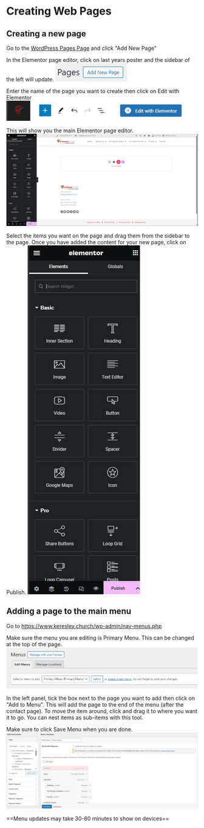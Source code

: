 # Creating Web Pages
## Creating a new page
Go to the [WordPress Pages Page](https://www.keresley.church/wp-admin/edit.php?post_type=page) and click "Add New Page" 

In the Elementor page editor, click on last years poster and the sidebar of the left will update. 
![Add New Page Button](newpagebutton.png)

Enter the name of the page you want to create then click on Edit with Elementor
![Edit with Elementor Button](editwithelementor.png)

This will show you the main Elementor page editor.
![Elementor Page Editor](newpageeditor.png)

Select the items you want on the page and drag them from the sidebar to the page. Once you have added the content for your new page, click on Publish.
![Elementor New Page Sidebar](elementornewpagesidebar.png)

## Adding a page to the main menu
Go to https://www.keresley.church/wp-admin/nav-menus.php

Make sure the menu you are editing is Primary Menu. This can be changed at the top of the page.
![Select Menu to Edit](selectmenu.png)

In the left panel, tick the box next to the page you want to add then click on "Add to Menu". This will add the page to the end of the menu (after the contact page). To move the item around, click and drag it to where you want it to go. You can nest items as sub-items with this tool.

Make sure to click Save Menu when you are done.
![Menu Editor](menueditor.png)

==Menu updates may take 30-60 minutes to show on devices==